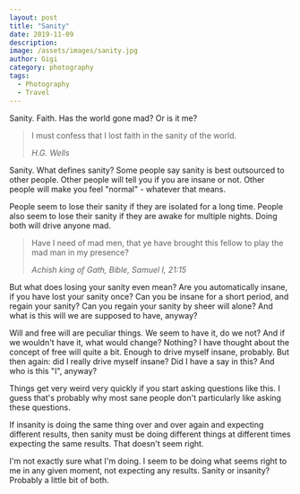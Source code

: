 ```yaml
---
layout: post
title: "Sanity"
date: 2019-11-09
description:
image: /assets/images/sanity.jpg
author: Gigi
category: photography
tags:
  - Photography
  - Travel
---
```


Sanity. Faith. Has the world gone mad? Or is it me?

> I must confess that I lost faith in the sanity of the world.
>
> <cite>H.G. Wells</cite>

Sanity. What defines sanity? Some people say sanity is best outsourced to other
people. Other people will tell you if you are insane or not. Other people will
make you feel "normal" - whatever that means.

People seem to lose their sanity if they are isolated for a long time. People
also seem to lose their sanity if they are awake for multiple nights. Doing both
will drive anyone mad.

> Have I need of mad men, that ye have brought this fellow to play the mad man
> in my presence?
>
> <cite>Achish king of Gath, Bible, Samuel I, 21:15</cite>

But what does losing your sanity even mean? Are you automatically insane, if you
have lost your sanity once? Can you be insane for a short period, and regain
your sanity? Can you regain your sanity by sheer will alone? And what is this
will we are supposed to have, anyway?

Will and free will are peculiar things. We seem to have it, do we not? And if we
wouldn't have it, what would change? Nothing? I have thought about the concept
of free will quite a bit. Enough to drive myself insane, probably. But then
again: did I really drive myself insane? Did I have a say in this? And who is
this "I", anyway?

Things get very weird very quickly if you start asking questions like this. I
guess that's probably why most sane people don't particularly like asking these
questions.

If insanity is doing the same thing over and over again and expecting different
results, then sanity must be doing different things at different times expecting
the same results. That doesn't seem right.

I'm not exactly sure what I'm doing. I seem to be doing what seems right to me
in any given moment, not expecting any results. Sanity or insanity? Probably a
little bit of both.
